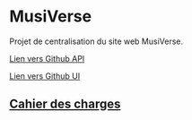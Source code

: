 # MusiVerse

Projet de centralisation du site web MusiVerse.

[Lien vers Github API](https://github.com/ComePicard/musi-verse-api)

[Lien vers Github UI](https://github.com/ComePicard/musi-verse-ui)

## [Cahier des charges](./cahier_des_charges/cahier_des_charges.md)